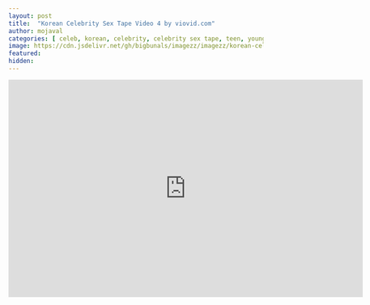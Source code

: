 ```yaml
---
layout: post
title:  "Korean Celebrity Sex Tape Video 4 by viovid.com"
author: mojaval
categories: [ celeb, korean, celebrity, celebrity sex tape, teen, young, brunette, hardcore, uncensored, cock sucking, oral, blowjob, bj, landing strip, doggy style ]
image: https://cdn.jsdelivr.net/gh/bigbunals/imagezz/imagezz/korean-celebrity-sex-tape-video-4-by-viovid-com___7359828abb5b872330b944c5b611045e1aa8fb21.mp4.jpg
featured: 
hidden: 
---
```


<iframe src="https://openload.co/embed/fw13DuEjz6A/korean-celebrity-sex-tape-video-4-by-viovid-com___7359828abb5b872330b944c5b611045e1aa8fb21.mp4" scrolling="no" frameborder="0" width="700" height="430" allowfullscreen="true" webkitallowfullscreen="true" mozallowfullscreen="true"></iframe>